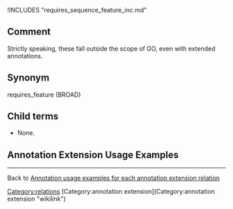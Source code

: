 !INCLUDES "requires_sequence_feature_inc.md"

Comment
-------

Strictly speaking, these fall outside the scope of GO, even with extended annotations.

Synonym
-------

requires\_feature (BROAD)

Child terms
-----------

-   None.

Annotation Extension Usage Examples
-----------------------------------

------------------------------------------------------------------------

Back to [Annotation usage examples for each annotation extension relation](http://wiki.geneontology.org/index.php/Annotation_usage_examples_for_each_annotation_extension_relation)

<Category:relations> [Category:annotation extension](Category:annotation extension "wikilink")
